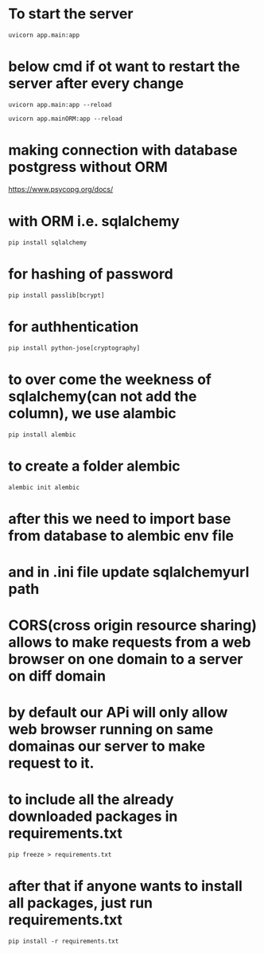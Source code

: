 # To start the server
````
uvicorn app.main:app
````
# below  cmd if  ot want to restart the server after every change
````
uvicorn app.main:app --reload
````
````
uvicorn app.mainORM:app --reload
````

# making connection with database postgress without ORM
https://www.psycopg.org/docs/

# with ORM i.e. sqlalchemy
````
pip install sqlalchemy
````

# for hashing of password
````
pip install passlib[bcrypt]
````

# for authhentication
````
pip install python-jose[cryptography]
````

# to over come the weekness of sqlalchemy(can not add the column), we use alambic
````
pip install alembic
````
# to create a folder alembic
````
alembic init alembic
````
# after this we need to import base from database to alembic env file
# and in .ini file update sqlalchemyurl path

# CORS(cross origin resource sharing) allows to make requests from a web browser on one domain to a server on diff domain
# by default our APi will only allow web browser running on same domainas our server to make request to it.

# to include all the already downloaded packages in requirements.txt
````
pip freeze > requirements.txt
````
# after that if anyone wants to install all packages, just run requirements.txt
````
pip install -r requirements.txt
````